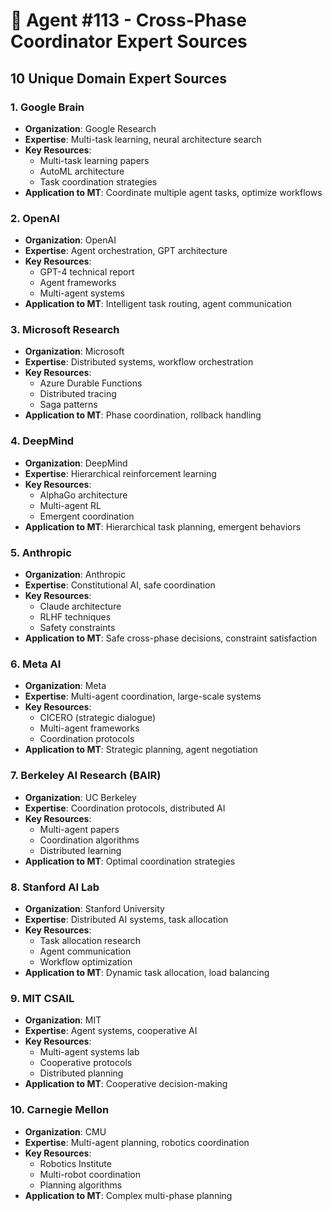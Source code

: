 # 🔗 Agent #113 - Cross-Phase Coordinator Expert Sources

## 10 Unique Domain Expert Sources

### 1. **Google Brain**
- **Organization**: Google Research
- **Expertise**: Multi-task learning, neural architecture search
- **Key Resources**:
  - Multi-task learning papers
  - AutoML architecture
  - Task coordination strategies
- **Application to MT**: Coordinate multiple agent tasks, optimize workflows

### 2. **OpenAI**
- **Organization**: OpenAI
- **Expertise**: Agent orchestration, GPT architecture
- **Key Resources**:
  - GPT-4 technical report
  - Agent frameworks
  - Multi-agent systems
- **Application to MT**: Intelligent task routing, agent communication

### 3. **Microsoft Research**
- **Organization**: Microsoft
- **Expertise**: Distributed systems, workflow orchestration
- **Key Resources**:
  - Azure Durable Functions
  - Distributed tracing
  - Saga patterns
- **Application to MT**: Phase coordination, rollback handling

### 4. **DeepMind**
- **Organization**: DeepMind
- **Expertise**: Hierarchical reinforcement learning
- **Key Resources**:
  - AlphaGo architecture
  - Multi-agent RL
  - Emergent coordination
- **Application to MT**: Hierarchical task planning, emergent behaviors

### 5. **Anthropic**
- **Organization**: Anthropic
- **Expertise**: Constitutional AI, safe coordination
- **Key Resources**:
  - Claude architecture
  - RLHF techniques
  - Safety constraints
- **Application to MT**: Safe cross-phase decisions, constraint satisfaction

### 6. **Meta AI**
- **Organization**: Meta
- **Expertise**: Multi-agent coordination, large-scale systems
- **Key Resources**:
  - CICERO (strategic dialogue)
  - Multi-agent frameworks
  - Coordination protocols
- **Application to MT**: Strategic planning, agent negotiation

### 7. **Berkeley AI Research (BAIR)**
- **Organization**: UC Berkeley
- **Expertise**: Coordination protocols, distributed AI
- **Key Resources**:
  - Multi-agent papers
  - Coordination algorithms
  - Distributed learning
- **Application to MT**: Optimal coordination strategies

### 8. **Stanford AI Lab**
- **Organization**: Stanford University
- **Expertise**: Distributed AI systems, task allocation
- **Key Resources**:
  - Task allocation research
  - Agent communication
  - Workflow optimization
- **Application to MT**: Dynamic task allocation, load balancing

### 9. **MIT CSAIL**
- **Organization**: MIT
- **Expertise**: Agent systems, cooperative AI
- **Key Resources**:
  - Multi-agent systems lab
  - Cooperative protocols
  - Distributed planning
- **Application to MT**: Cooperative decision-making

### 10. **Carnegie Mellon**
- **Organization**: CMU
- **Expertise**: Multi-agent planning, robotics coordination
- **Key Resources**:
  - Robotics Institute
  - Multi-robot coordination
  - Planning algorithms
- **Application to MT**: Complex multi-phase planning
